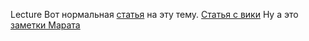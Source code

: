 Lecture
Вот нормальная [статья](https://habr.com/ru/companies/wunderfund/articles/334568/) на эту тему. 
[Статья с вики](https://neerc.ifmo.ru/wiki/index.php?title=%D0%9F%D0%BE%D1%80%D0%BE%D0%B6%D0%B4%D0%B0%D1%8E%D1%89%D0%B8%D0%B5_%D0%BC%D0%BE%D0%B4%D0%B5%D0%BB%D0%B8)
Ну а это [заметки Марата](https://miro.com/app/board/uXjVNIK5nt0=/?share_link_id=497779102795)

